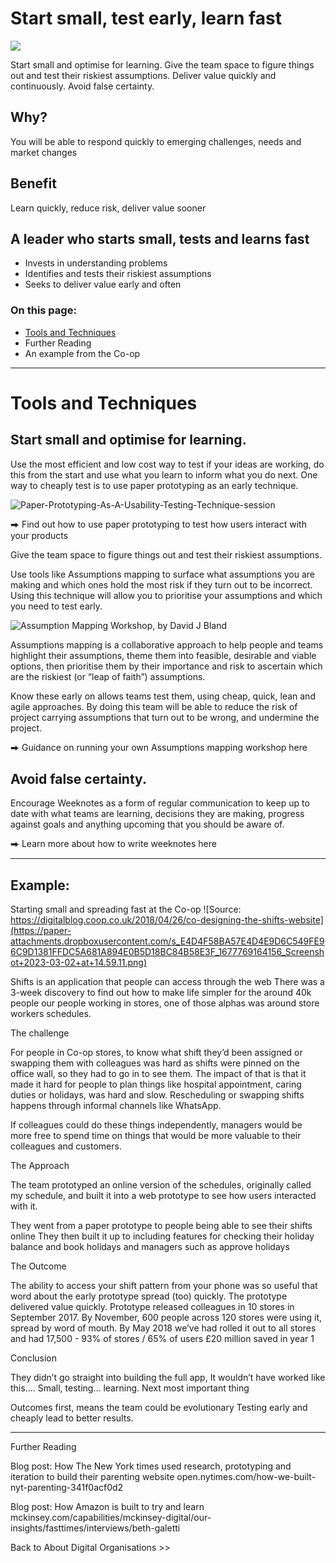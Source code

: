 # Start small, test early, learn fast

![](https://paper-attachments.dropboxusercontent.com/s_E4D4F58BA57E4D4E9D6C549FE96C9D1381FFDC5A681A894E0B5D18BC84B58E3F_1677771409843_learn.png)


Start small and optimise for learning.  Give the team space to figure things out and test their riskiest assumptions. Deliver value quickly and continuously. Avoid false certainty.

## Why?
You will be able to respond quickly to emerging challenges, needs and market changes
## Benefit 
Learn quickly, reduce risk, deliver value sooner

## A leader who starts small, tests and learns fast
- Invests in understanding problems
- Identifies and tests their riskiest assumptions
- Seeks to deliver value early and often

### On this page:

- [Tools and Techniques](#tools-and-techniques)
- Further Reading
- An example from the Co-op
----------
# Tools and Techniques

## Start small and optimise for learning.  

Use the most efficient and low cost way to test if your ideas are working, do this from the start and use what you learn to inform what you do next. One way to cheaply test is to use paper prototyping as an early technique.


![Paper-Prototyping-As-A-Usability-Testing-Technique-session](https://usabilitygeek.com/wp-content/uploads/2012/08/Paper-Prototyping-As-A-Usability-Testing-Technique-session.jpg)


⮕ Find out how to use paper prototyping to test how users interact with your products 


Give the team space to figure things out and test their riskiest assumptions.

Use tools like Assumptions mapping to surface what assumptions you are making and which ones hold the most risk if they turn out to be incorrect. Using this technique will allow you to prioritise your assumptions and which you need to test early.


![Assumption Mapping Workshop, by David J Bland](https://paper-attachments.dropboxusercontent.com/s_E4D4F58BA57E4D4E9D6C549FE96C9D1381FFDC5A681A894E0B5D18BC84B58E3F_1677769192759_Screenshot+2023-03-02+at+14.59.38.png)


Assumptions mapping is a collaborative approach to help people and teams highlight their assumptions, theme them into feasible, desirable and viable options, then prioritise them by their importance and risk to ascertain which are the riskiest (or “leap of faith”) assumptions.

Know these early on allows teams test them, using cheap, quick, lean and agile approaches. By doing this team will be able to reduce the risk of project carrying assumptions that turn out to be wrong, and undermine the project.

⮕ Guidance on running your own Assumptions mapping workshop here 


## Avoid false certainty.

Encourage Weeknotes as a form of regular communication to keep up to date with what teams are learning, decisions they are making, progress against goals and anything upcoming that you should be aware of.

⮕ Learn more about how to write weeknotes here 


----------
## Example: 
Starting small and spreading fast at the Co-op
![Source: https://digitalblog.coop.co.uk/2018/04/26/co-designing-the-shifts-website](https://paper-attachments.dropboxusercontent.com/s_E4D4F58BA57E4D4E9D6C549FE96C9D1381FFDC5A681A894E0B5D18BC84B58E3F_1677769164156_Screenshot+2023-03-02+at+14.59.11.png)


Shifts is an application that people can access through the web
There was a 3-week discovery to find out how to make life simpler for the around 40k people our people working in stores, one of those alphas was around store workers schedules.


The challenge

For people in Co-op stores, to know what shift they’d been assigned or swapping them with colleagues was hard as shifts were pinned on the office wall, so they had to go in to see them.
The impact of that is that it made it hard for people to plan things like hospital appointment, caring duties or holidays, was hard and slow. 
Rescheduling or swapping shifts happens through informal channels like WhatsApp.

If colleagues could do these things independently, managers would be more free to spend time on things that would be more valuable to their colleagues and customers.


The Approach

The team prototyped an online version of the schedules, originally called my schedule, and built it into a web prototype to see how users interacted with it.

They went from a paper prototype to people being able to see their shifts online
They then built it up to including features for checking their holiday balance and book holidays and managers such as approve holidays


The Outcome

The ability to access your shift pattern from your phone was so useful that word about the early prototype spread (too) quickly. The prototype delivered value quickly.
Prototype released colleagues in 10 stores in September 2017. 
By November, 600 people across 120 stores were using it, spread by word of mouth.
By May 2018 we’ve had rolled it out to all stores and had 17,500 - 93% of stores / 65% of users 
£20 million saved in year 1


Conclusion

They didn’t go straight into building the full app, It wouldn’t have worked like this…. Small, testing… learning.  Next most important thing

Outcomes first, means the team could be evolutionary
Testing early and cheaply lead to better results.


----------
Further Reading

Blog post: How The New York times used research, prototyping and iteration to build their parenting website open.nytimes.com/how-we-built-nyt-parenting-341f0acf0d2

Blog post: How Amazon is built to try and learn mckinsey.com/capabilities/mckinsey-digital/our-insights/fasttimes/interviews/beth-galetti  


Back to About Digital Organisations >>
